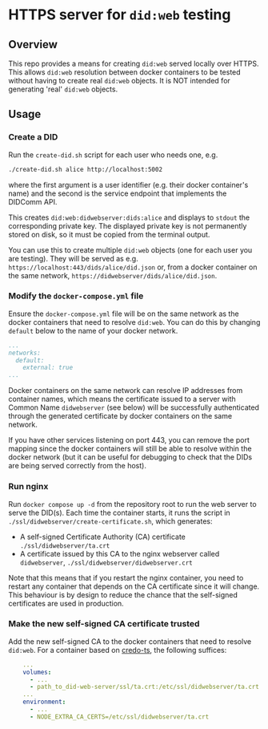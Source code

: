 # HTTPS server for `did:web` testing
## Overview
This repo provides a means for creating `did:web` served locally over HTTPS.
This allows `did:web` resolution between docker containers to be tested without
having to create real `did:web` objects.  It is NOT intended for generating
'real' `did:web` objects.

## Usage
### Create a DID
Run the `create-did.sh` script for each user who needs one, e.g.
```bash
./create-did.sh alice http://localhost:5002
```
where the first argument is a user identifier (e.g. their docker container's name)
and the second is the service endpoint that implements the DIDComm API.

This creates `did:web:didwebserver:dids:alice` and displays to `stdout` the
corresponding private key.  The displayed private key is not permanently stored
on disk, so it must be copied from the terminal output.

You can use this to create multiple `did:web` objects (one for each user you are
testing).  They will be served as e.g.
`https://localhost:443/dids/alice/did.json` or, from a docker container on the
same network, `https://didwebserver/dids/alice/did.json`.

### Modify the `docker-compose.yml` file
Ensure the `docker-compose.yml` file will be on the same network as the docker
containers that need to resolve `did:web`.  You can do this by changing
`default` below to the name of your docker network.
```yaml
...
networks:
  default:
    external: true
...
```

Docker containers on the same network can resolve IP addresses from container
names, which means the certificate issued to a server with Common Name
`didwebserver` (see below) will be successfully authenticated through the
generated certificate by docker containers on the same network.

If you have other services listening on port 443, you can remove the port
mapping since the docker containers will still be able to resolve within the
docker network (but it can be useful for debugging to check that the DIDs are
being served correctly from the host).

### Run nginx
Run `docker compose up -d` from the repository root to run the web server to
serve the DID(s).  Each time the container starts, it runs the script in
`./ssl/didwebserver/create-certificate.sh`, which generates:
- A self-signed Certificate Authority (CA) certificate `./ssl/didwebserver/ta.crt`
- A certificate issued by this CA to the nginx webserver called `didwebserver`,
  `./ssl/didwebserver/didwebserver.crt`

Note that this means that if you restart the nginx container, you need to
restart any container that depends on the CA certificate since it will change.
This behaviour is by design to reduce the chance that the self-signed
certificates are used in production.

### Make the new self-signed CA certificate trusted
Add the new self-signed CA to the docker containers that need to resolve
`did:web`.  For a container based on
[credo-ts](https://github.com/openwallet-foundation/credo-ts), the following
suffices:

```yaml
    ...
    volumes:
      - ...
      - path_to_did-web-server/ssl/ta.crt:/etc/ssl/didwebserver/ta.crt 
    ...
    environment:
      - ...
      - NODE_EXTRA_CA_CERTS=/etc/ssl/didwebserver/ta.crt
```

